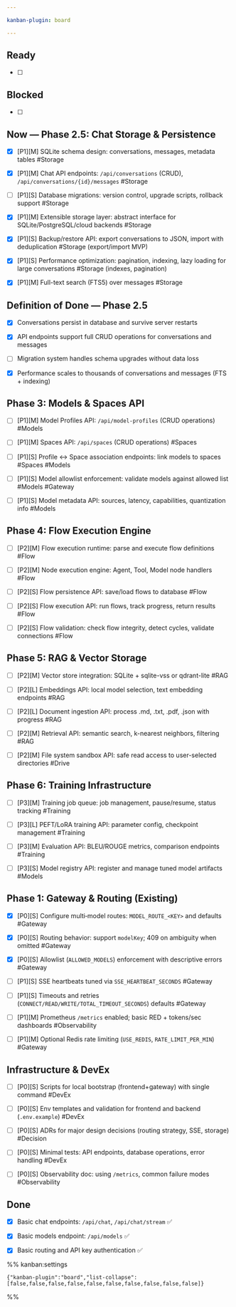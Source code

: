```yaml
---

kanban-plugin: board

---
```


## Ready

- [ ] 


## Blocked

- [ ] 


## Now — Phase 2.5: Chat Storage & Persistence

- [x] [P1][M] SQLite schema design: conversations, messages, metadata tables #Storage
- [x] [P1][M] Chat API endpoints: `/api/conversations` (CRUD), `/api/conversations/{id}/messages` #Storage
- [ ] [P1][S] Database migrations: version control, upgrade scripts, rollback support #Storage
- [x] [P1][M] Extensible storage layer: abstract interface for SQLite/PostgreSQL/cloud backends #Storage
- [x] [P1][S] Backup/restore API: export conversations to JSON, import with deduplication #Storage (export/import MVP)
- [x] [P1][S] Performance optimization: pagination, indexing, lazy loading for large conversations #Storage (indexes, pagination)
- [x] [P1][M] Full-text search (FTS5) over messages #Storage


## Definition of Done — Phase 2.5

- [x] Conversations persist in database and survive server restarts
- [x] API endpoints support full CRUD operations for conversations and messages
- [ ] Migration system handles schema upgrades without data loss
- [x] Performance scales to thousands of conversations and messages (FTS + indexing)


## Phase 3: Models & Spaces API

- [ ] [P1][M] Model Profiles API: `/api/model-profiles` (CRUD operations) #Models
- [ ] [P1][M] Spaces API: `/api/spaces` (CRUD operations) #Spaces
- [ ] [P1][S] Profile ↔ Space association endpoints: link models to spaces #Spaces #Models
- [ ] [P1][S] Model allowlist enforcement: validate models against allowed list #Models #Gateway
- [ ] [P1][S] Model metadata API: sources, latency, capabilities, quantization info #Models


## Phase 4: Flow Execution Engine

- [ ] [P2][M] Flow execution runtime: parse and execute flow definitions #Flow
- [ ] [P2][M] Node execution engine: Agent, Tool, Model node handlers #Flow
- [ ] [P2][S] Flow persistence API: save/load flows to database #Flow
- [ ] [P2][S] Flow execution API: run flows, track progress, return results #Flow
- [ ] [P2][S] Flow validation: check flow integrity, detect cycles, validate connections #Flow


## Phase 5: RAG & Vector Storage

- [ ] [P2][M] Vector store integration: SQLite + sqlite-vss or qdrant-lite #RAG
- [ ] [P2][L] Embeddings API: local model selection, text embedding endpoints #RAG
- [ ] [P2][L] Document ingestion API: process .md, .txt, .pdf, .json with progress #RAG
- [ ] [P2][M] Retrieval API: semantic search, k-nearest neighbors, filtering #RAG
- [ ] [P2][M] File system sandbox API: safe read access to user-selected directories #Drive


## Phase 6: Training Infrastructure

- [ ] [P3][M] Training job queue: job management, pause/resume, status tracking #Training
- [ ] [P3][L] PEFT/LoRA training API: parameter config, checkpoint management #Training
- [ ] [P3][M] Evaluation API: BLEU/ROUGE metrics, comparison endpoints #Training
- [ ] [P3][S] Model registry API: register and manage tuned model artifacts #Models


## Phase 1: Gateway & Routing (Existing)

- [x] [P0][S] Configure multi‑model routes: `MODEL_ROUTE_<KEY>` and defaults #Gateway
- [x] [P0][S] Routing behavior: support `modelKey`; 409 on ambiguity when omitted #Gateway
- [x] [P0][S] Allowlist (`ALLOWED_MODELS`) enforcement with descriptive errors #Gateway
- [ ] [P1][S] SSE heartbeats tuned via `SSE_HEARTBEAT_SECONDS` #Gateway
- [ ] [P1][S] Timeouts and retries (`CONNECT/READ/WRITE/TOTAL_TIMEOUT_SECONDS`) defaults #Gateway
- [ ] [P1][M] Prometheus `/metrics` enabled; basic RED + tokens/sec dashboards #Observability
- [ ] [P1][M] Optional Redis rate limiting (`USE_REDIS`, `RATE_LIMIT_PER_MIN`) #Gateway


## Infrastructure & DevEx

- [ ] [P0][S] Scripts for local bootstrap (frontend+gateway) with single command #DevEx
- [ ] [P0][S] Env templates and validation for frontend and backend (`.env.example`) #DevEx
- [ ] [P0][S] ADRs for major design decisions (routing strategy, SSE, storage) #Decision
- [ ] [P0][S] Minimal tests: API endpoints, database operations, error handling #DevEx
- [ ] [P0][S] Observability doc: using `/metrics`, common failure modes #Observability


## Done

- [x] Basic chat endpoints: `/api/chat`, `/api/chat/stream` ✅
- [x] Basic models endpoint: `/api/models` ✅
- [x] Basic routing and API key authentication ✅


%% kanban:settings
```
{"kanban-plugin":"board","list-collapse":[false,false,false,false,false,false,false,false,false,false]}
```
%%
